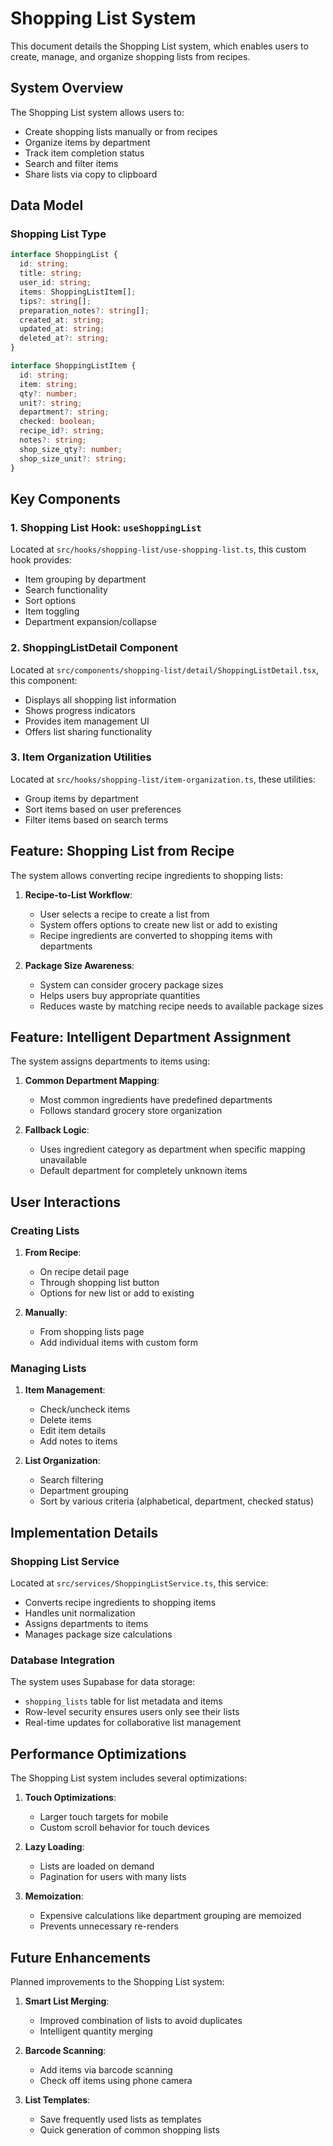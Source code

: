
# Shopping List System

This document details the Shopping List system, which enables users to create, manage, and organize shopping lists from recipes.

## System Overview

The Shopping List system allows users to:
- Create shopping lists manually or from recipes
- Organize items by department
- Track item completion status
- Search and filter items
- Share lists via copy to clipboard

## Data Model

### Shopping List Type

```typescript
interface ShoppingList {
  id: string;
  title: string;
  user_id: string;
  items: ShoppingListItem[];
  tips?: string[];
  preparation_notes?: string[];
  created_at: string;
  updated_at: string;
  deleted_at?: string;
}

interface ShoppingListItem {
  id: string;
  item: string;
  qty?: number;
  unit?: string;
  department?: string;
  checked: boolean;
  recipe_id?: string;
  notes?: string;
  shop_size_qty?: number;
  shop_size_unit?: string;
}
```

## Key Components

### 1. Shopping List Hook: `useShoppingList`

Located at `src/hooks/shopping-list/use-shopping-list.ts`, this custom hook provides:
- Item grouping by department
- Search functionality
- Sort options
- Item toggling
- Department expansion/collapse

### 2. ShoppingListDetail Component

Located at `src/components/shopping-list/detail/ShoppingListDetail.tsx`, this component:
- Displays all shopping list information
- Shows progress indicators
- Provides item management UI
- Offers list sharing functionality

### 3. Item Organization Utilities

Located at `src/hooks/shopping-list/item-organization.ts`, these utilities:
- Group items by department
- Sort items based on user preferences
- Filter items based on search terms

## Feature: Shopping List from Recipe

The system allows converting recipe ingredients to shopping lists:

1. **Recipe-to-List Workflow**:
   - User selects a recipe to create a list from
   - System offers options to create new list or add to existing
   - Recipe ingredients are converted to shopping items with departments

2. **Package Size Awareness**:
   - System can consider grocery package sizes
   - Helps users buy appropriate quantities
   - Reduces waste by matching recipe needs to available package sizes

## Feature: Intelligent Department Assignment

The system assigns departments to items using:
1. **Common Department Mapping**:
   - Most common ingredients have predefined departments
   - Follows standard grocery store organization

2. **Fallback Logic**:
   - Uses ingredient category as department when specific mapping unavailable
   - Default department for completely unknown items

## User Interactions

### Creating Lists

1. **From Recipe**:
   - On recipe detail page
   - Through shopping list button
   - Options for new list or add to existing

2. **Manually**:
   - From shopping lists page
   - Add individual items with custom form

### Managing Lists

1. **Item Management**:
   - Check/uncheck items
   - Delete items
   - Edit item details
   - Add notes to items

2. **List Organization**:
   - Search filtering
   - Department grouping
   - Sort by various criteria (alphabetical, department, checked status)

## Implementation Details

### Shopping List Service

Located at `src/services/ShoppingListService.ts`, this service:
- Converts recipe ingredients to shopping items
- Handles unit normalization
- Assigns departments to items
- Manages package size calculations

### Database Integration

The system uses Supabase for data storage:
- `shopping_lists` table for list metadata and items
- Row-level security ensures users only see their lists
- Real-time updates for collaborative list management

## Performance Optimizations

The Shopping List system includes several optimizations:

1. **Touch Optimizations**:
   - Larger touch targets for mobile
   - Custom scroll behavior for touch devices

2. **Lazy Loading**:
   - Lists are loaded on demand
   - Pagination for users with many lists

3. **Memoization**:
   - Expensive calculations like department grouping are memoized
   - Prevents unnecessary re-renders

## Future Enhancements

Planned improvements to the Shopping List system:

1. **Smart List Merging**:
   - Improved combination of lists to avoid duplicates
   - Intelligent quantity merging

2. **Barcode Scanning**:
   - Add items via barcode scanning
   - Check off items using phone camera

3. **List Templates**:
   - Save frequently used lists as templates
   - Quick generation of common shopping lists
